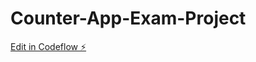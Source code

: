 # Counter-App-Exam-Project

[Edit in Codeflow ⚡️](https://stackblitz.com/~/github.com/AbdulGafar18/Counter-App-Exam-Project)